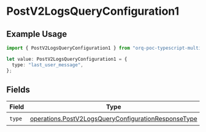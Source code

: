 # PostV2LogsQueryConfiguration1

## Example Usage

```typescript
import { PostV2LogsQueryConfiguration1 } from "orq-poc-typescript-multi-env-version/models/operations";

let value: PostV2LogsQueryConfiguration1 = {
  type: "last_user_message",
};
```

## Fields

| Field                                                                                                                      | Type                                                                                                                       | Required                                                                                                                   | Description                                                                                                                |
| -------------------------------------------------------------------------------------------------------------------------- | -------------------------------------------------------------------------------------------------------------------------- | -------------------------------------------------------------------------------------------------------------------------- | -------------------------------------------------------------------------------------------------------------------------- |
| `type`                                                                                                                     | [operations.PostV2LogsQueryConfigurationResponseType](../../models/operations/postv2logsqueryconfigurationresponsetype.md) | :heavy_check_mark:                                                                                                         | N/A                                                                                                                        |
